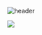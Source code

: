 ![header](https://capsule-render.vercel.app/api?type=wave&color=auto&height=250&section=header&text=Sim%20Yumi&fontSize=70&fontColor=ffffff&animation=blink&rotate=-5)




<img src="https://img.shields.io/badge/HTML5-E34F26?style=flat-square&logo=HTML5&logoColor=white"/></a>

